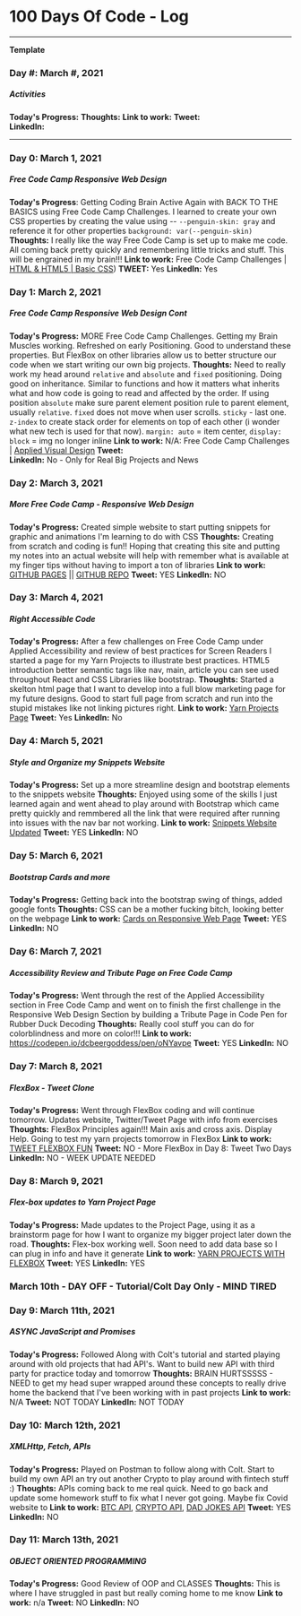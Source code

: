# 100 Days Of Code - Log

<hr>

**Template**

### Day #: March #, 2021
##### Activities

**Today's Progress:** 
**Thoughts:** 
**Link to work:** 
**Tweet:**  
**LinkedIn:** 

<hr>

### Day 0: March 1, 2021
##### Free Code Camp Responsive Web Design

**Today's Progress**: Getting Coding Brain Active Again with BACK TO THE BASICS using Free Code Camp Challenges. I learned to create your own CSS properties by creating the value using -- `--penguin-skin: gray` and reference it for other properties `background: var(--penguin-skin)`
**Thoughts:** I really like the way Free Code Camp is set up to make me code. All coming back pretty quickly and remembering little tricks and stuff. This will be engrained in my brain!!!
**Link to work:** Free Code Camp Challenges | [HTML & HTML5 | Basic CSS](https://www.freecodecamp.org/learn/responsive-web-design/))
**TWEET:** Yes
**LinkedIn:** Yes

### Day 1: March 2, 2021
##### Free Code Camp Responsive Web Design Cont

**Today's Progress:** MORE Free Code Camp Challenges. Getting my Brain Muscles working. Refreshed on early Positioning. Good to understand these properties. But FlexBox on other libraries allow us to better structure our code when we start writing our own big projects. 
**Thoughts:** Need to really work my head around `relative` and `absolute` and `fixed` positioning. Doing good on inheritance. Similar to functions and how it matters what inherits what and how code is going to read and affected by the order. If using position `absolute` make sure parent element position rule to parent element, usually `relative`. `fixed` does not move when user scrolls. `sticky` - last one. `z-index` to create stack order for elements on top of each other (i wonder what new tech is used for that now). `margin: auto` = item center, `display: block` = img no longer inline
**Link to work:** N/A: Free Code Camp Challenges | [Applied Visual Design](https://www.freecodecamp.org/learn/responsive-web-design/)
**Tweet:**  
**LinkedIn:** No - Only for Real Big Projects and News

### Day 2: March 3, 2021
##### More Free Code Camp - Responsive Web Design

**Today's Progress:** Created simple website to start putting snippets for graphic and animations I'm learning to do with CSS
**Thoughts:** Creating from scratch and coding is fun!! Hoping that creating this site and putting my notes into an actual website will help with remember what is available at my finger tips without having to import a ton of libraries 
**Link to work:** [GITHUB PAGES](https://dcbeergoddess.github.io/free-code-camp-snippets/) || [GITHUB REPO](https://github.com/dcbeergoddess/free-code-camp-snippets)
**Tweet:** YES 
**LinkedIn:** NO

### Day 3: March 4, 2021
##### Right Accessible Code

**Today's Progress:** After a few challenges on Free Code Camp under Applied Accessibility and review of best practices for Screen Readers I started a page for my Yarn Projects to illustrate best practices. HTML5 introduction better semantic tags like nav, main, article you can see used throughout React and CSS Libraries like bootstrap. 
**Thoughts:** Started a skelton html page that I want to develop into a full blow marketing page for my future designs. Good to start full page from scratch and run into the stupid mistakes like not linking pictures right. 
**Link to work:** [Yarn Projects Page](https://dcbeergoddess.github.io/free-code-camp-snippets/pages/accessibility.html)
**Tweet:**  Yes
**LinkedIn:** No

### Day 4: March 5, 2021
##### Style and Organize my Snippets Website

**Today's Progress:** Set up a more streamline design and bootstrap elements to the snippets website
**Thoughts:** Enjoyed using some of the skills I just learned again and went ahead to play around with Bootstrap which came pretty quickly and remmbered all the link that were required after running into issues with the nav bar not working. 
**Link to work:** [Snippets Website Updated](https://dcbeergoddess.github.io/free-code-camp-snippets/)
**Tweet:**  YES
**LinkedIn:** NO

### Day 5: March 6, 2021
##### Bootstrap Cards and more

**Today's Progress:** Getting back into the bootstrap swing of things, added google fonts
**Thoughts:** CSS can be a mother fucking bitch, looking better on the webpage 
**Link to work:** [Cards on Responsive Web Page](file:///Users/dcbeergoddess/Documents/free-code-camp-snippets/pages/responsive-web-design.html)
**Tweet:** YES
**LinkedIn:** NO

### Day 6: March 7, 2021
##### Accessibility Review and Tribute Page on Free Code Camp

**Today's Progress:** Went through the rest of the Applied Accessibility section in Free Code Camp and went on to finish the first challenge in the Responsive Web Design Section by building a Tribute Page in Code Pen for Rubber Duck Decoding 
**Thoughts:** Really cool stuff you can do for colorblindness and more on color!!!
**Link to work:** https://codepen.io/dcbeergoddess/pen/oNYavpe
**Tweet:**  YES
**LinkedIn:** NO

### Day 7: March 8, 2021
##### FlexBox - Tweet Clone

**Today's Progress:** Went through FlexBox coding and will continue tomorrow. Updates website, Twitter/Tweet Page with info from exercises
**Thoughts:** FlexBox Principles again!!! Main axis and cross axis. Display Help. Going to test my yarn projects tomorrow in FlexBox
**Link to work:** [TWEET FLEXBOX FUN](https://dcbeergoddess.github.io/free-code-camp-snippets/pages/twitter.html)
**Tweet:** NO - More FlexBox in Day 8: Tweet Two Days
**LinkedIn:** NO - WEEK UPDATE NEEDED

### Day 8: March 9, 2021
##### Flex-box updates to Yarn Project Page

**Today's Progress:** Made updates to the Project Page, using it as a brainstorm page for how I want to organize my bigger project later down the road. 
**Thoughts:** Flex-box working well. Soon need to add data base so I can plug in info and have it generate
**Link to work:** [YARN PROJECTS WITH FLEXBOX](https://dcbeergoddess.github.io/free-code-camp-snippets/pages/accessibility.html)
**Tweet:** YES
**LinkedIn:** YES

### March 10th - DAY OFF - Tutorial/Colt Day Only - MIND TIRED

### Day 9: March 11th, 2021
##### ASYNC JavaScript and Promises

**Today's Progress:** Followed Along with Colt's tutorial and started playing around with old projects that had API's. Want to build new API with third party for practice today and tomorrow
**Thoughts:** BRAIN HURTSSSSS - NEED to get my head super wrapped around these concepts to really drive home the backend that I've been working with in past projects
**Link to work:** N/A
**Tweet:** NOT TODAY
**LinkedIn:** NOT TODAY

### Day 10: March 12th, 2021
##### XMLHttp, Fetch, APIs

**Today's Progress:** Played on Postman to follow along with Colt. Start to build my own API an try out another Crypto to play around with fintech stuff :) 
**Thoughts:** APIs coming back to me real quick. Need to go back and update some homework stuff to fix what I never got going. Maybe fix Covid website to
**Link to work:** [BTC API](https://www.cryptonator.com/api), [CRYPTO API](https://docs.coinapi.io/#md-docs), [DAD JOKES API](https://icanhazdadjoke.com/api)
**Tweet:** YES
**LinkedIn:** NO

### Day 11: March 13th, 2021
##### OBJECT ORIENTED PROGRAMMING

**Today's Progress:** Good Review of OOP and CLASSES
**Thoughts:** This is where I have struggled in past but really coming home to me know
**Link to work:** n/a
**Tweet:** NO
**LinkedIn:** NO







